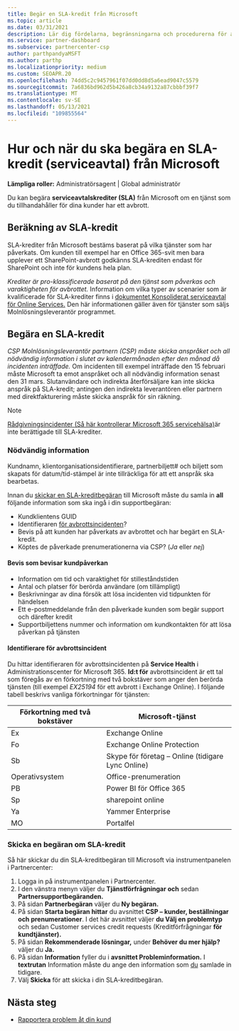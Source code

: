 ```yaml
---
title: Begär en SLA-kredit från Microsoft
ms.topic: article
ms.date: 03/31/2021
description: Lär dig fördelarna, begränsningarna och procedurerna för att begära en SLA-kredit (serviceavtal) från Microsoft om dina kunder drabbas av ett tjänstavbrott.
ms.service: partner-dashboard
ms.subservice: partnercenter-csp
author: parthpandyaMSFT
ms.author: parthp
ms.localizationpriority: medium
ms.custom: SEOAPR.20
ms.openlocfilehash: 74dd5c2c9457961f07dd0dd8d5a6ead9047c5579
ms.sourcegitcommit: 7a6836bd962d5b426a8cb34a9132a87cbbbf39f7
ms.translationtype: MT
ms.contentlocale: sv-SE
ms.lasthandoff: 05/13/2021
ms.locfileid: "109855564"
---
```

# <a name="how-and-when-to-request-a-service-level-agreement-sla-credit-from-microsoft"></a>Hur och när du ska begära en SLA-kredit (serviceavtal) från Microsoft

**Lämpliga roller:** Administratörsagent | Global administratör

Du kan begära **serviceavtalskrediter (SLA)** från Microsoft om en tjänst som du tillhandahåller för dina kunder har ett avbrott.

## <a name="sla-credit-calculation"></a>Beräkning av SLA-kredit

SLA-krediter från Microsoft bestäms baserat på vilka tjänster som har påverkats. Om kunden till exempel har en Office 365-svit men bara upplever ett SharePoint-avbrott godkänns SLA-krediten endast för SharePoint och inte för kundens hela plan.

*Krediter är pro-klassificerade baserat på den tjänst som påverkas och varaktigheten för avbrottet.* Information om vilka typer av scenarier som är kvalificerade för SLA-krediter finns i [dokumentet Konsoliderat serviceavtal för Online Services.](http://www.microsoftvolumelicensing.com/DocumentSearch.aspx?Mode=3&DocumentTypeId=37) Den här informationen gäller även för tjänster som säljs Molnlösningsleverantör programmet.


## <a name="request-an-sla-credit"></a>Begära en SLA-kredit

*CSP Molnlösningsleverantör partnern (CSP) måste skicka anspråket och all nödvändig information i slutet av kalendermånaden efter den månad då incidenten inträffade.* Om incidenten till exempel inträffade den 15 februari måste Microsoft ta emot anspråket och all nödvändig information senast den 31 mars. Slutanvändare och indirekta återförsäljare kan inte skicka anspråk på SLA-kredit; antingen den indirekta leverantören eller partnern med direktfakturering måste skicka anspråk för sin räkning.

>[!NOTE]
>[Rådgivningsincidenter (Så här kontrollerar Microsoft 365 servicehälsa)](https://docs.microsoft.com/microsoft-365/enterprise/view-service-health?&preserve-view=trueo365-worldwide#incidents-and-advisories)är inte berättigade till SLA-krediter.

### <a name="required-information"></a>Nödvändig information

Kundnamn, klientorganisationsidentifierare, partnerbiljett# och biljett som skapats för datum/tid-stämpel är inte tillräckliga för att ett anspråk ska bearbetas.

Innan du [skickar en SLA-kreditbegäran](#submit-sla-credit-request) till Microsoft måste du samla in **all** följande information som ska ingå i din supportbegäran:

- Kundklientens GUID
- Identifieraren [för avbrottsincidenten](#outage-incident-identifier)?
- Bevis på att kunden har påverkats av avbrottet och har begärt en SLA-kredit.
- Köptes de påverkade prenumerationerna via CSP? (*Ja* eller *nej*)

#### <a name="evidence-that-proves-customer-impact"></a>Bevis som bevisar kundpåverkan

- Information om tid och varaktighet för stilleståndstiden
- Antal och platser för berörda användare (om tillämpligt)
- Beskrivningar av dina försök att lösa incidenten vid tidpunkten för händelsen
- Ett e-postmeddelande från den påverkade kunden som begär support och därefter kredit
- Supportbiljettens nummer och information om kundkontakten för att lösa påverkan på tjänsten


#### <a name="outage-incident-identifier"></a>Identifierare för avbrottsincident

Du hittar identifieraren för avbrottsincidenten på **Service Health** i Administrationscenter för Microsoft 365. **Id:t för** avbrottsincident är ett tal som föregås av en förkortning med två bokstäver som anger den berörda tjänsten (till exempel *EX25194* för ett avbrott i Exchange Online). I följande tabell beskrivs vanliga förkortningar för tjänsten:

| Förkortning med två bokstäver | Microsoft-tjänst |
| ----------------------- | ----------------- |
| Ex | Exchange Online |
| Fo | Exchange Online Protection |
| Sb | Skype för företag – Online (tidigare Lync Online) |
| Operativsystem | Office-prenumeration |
| PB | Power BI för Office 365 |
| Sp | sharepoint online |
| Ya | Yammer Enterprise |
| MO | Portalfel |

### <a name="submit-sla-credit-request"></a>Skicka en begäran om SLA-kredit

Så här skickar du din SLA-kreditbegäran till Microsoft via instrumentpanelen i Partnercenter:

1. Logga in på instrumentpanelen i Partnercenter.
2. I den vänstra menyn väljer du **Tjänstförfrågningar och** sedan **Partnersupportbegäranden.**
3. På sidan **Partnerbegäran** väljer du **Ny begäran.**
4. På sidan **Starta begäran hittar** du avsnittet **CSP – kunder, beställningar och prenumerationer**. I det här avsnittet väljer **du Välj en problemtyp** och sedan Customer services credit requests (Kreditförfrågningar **för kundtjänster).**
5. På sidan **Rekommenderade lösningar,** under **Behöver du mer hjälp?** väljer du **Ja.**
6. På sidan **Information** fyller du i **avsnittet Probleminformation.** I **textrutan** Information måste du ange den information som [du](#required-information) samlade in tidigare.
7. Välj **Skicka** för att skicka i din SLA-kreditbegäran.

## <a name="next-steps"></a>Nästa steg

- [Rapportera problem åt din kund](report-problems-on-behalf-of-a-customer.md)
